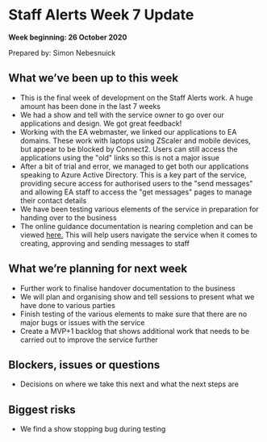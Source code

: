 # Staff Alerts Week 7 Update
**Week beginning: 26 October 2020** 

Prepared by: Simon Nebesnuick

## What we’ve been up to​ this week​

* This is the final week of development on the Staff Alerts work. A huge amount has been done in the last 7 weeks
* We had a show and tell with the service owner to go over our applications and design. We got great feedback!
* Working with the EA webmaster, we linked our applications to EA domains. These work with laptops using ZScaler and mobile devices, but appear to be blocked by Connect2. Users can still access the applications using the "old" links so this is not a major issue
* After a bit of trial and error, we managed to get both our applications speaking to Azure Active Directory. This is a key part of the service, providing secure access for authorised users to the "send messages" and allowing EA staff to access the "get messages" pages to manage their contact details
* We have been testing various elements of the service in preparation for handing over to the business
* The online guidance documentation is nearing completion and can be viewed [here.](https://staff-alerts-docs-production.london.cloudapps.digital/#introduction) This will help users navigate the service when it comes to creating, approving and sending messages to staff

## What we’re planning for ​next week

* Further work to finalise handover documentation to the business
* We will plan and organising show and tell sessions to present what we have done to various parties
* Finish testing of the various elements to make sure that there are no major bugs or issues with the service
* Create a MVP+1 backlog that shows additional work that needs to be carried out to improve the service further

## Blockers, issues or questions

* Decisions on where we take this next and what the next steps are

## Biggest risks

* We find a show stopping bug during testing

